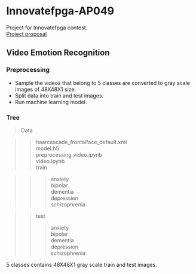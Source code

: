 # Innovatefpga-AP049
Project for Innovatefpga contest.<br>
[Project proposal](http://www.innovatefpga.com/cgi-bin/innovate/teams.pl?Id=AP049)
<h2>Video Emotion Recognition</h2>
<h3>Preprocessing</h3>

- Sample the videos that belong to 5 classes are converted to gray scale images of 48X48X1 size.
- Split data into train and test images.
- Run machine learning model.

<h3>Tree</h3>

>Data<br>

>>haarcascade_frontalface_default.xml<br>
>>model.h5<br>
>>preprocessing_video.ipynb<br>
>>video.ipynb<br>
>>train<br>

>>>anxiety<br>
>>>bipolar<br>
>>>dementia<br>
>>>depression<br>
>>>schizophrenia<br>

>>test<br>
>>>anxiety<br>
>>>bipolar<br>
>>>dementia<br>
>>>depression<br>
>>>schizophrenia<br>

5 classes contains 48X48X1 gray scale train and test images.


